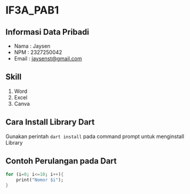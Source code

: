 # IF3A_PAB1

## Informasi Data Pribadi
- Nama      : Jaysen
- NPM       : 2327250042
- Email     : jaysenst@gmail.com

## Skill
1. Word
2. Excel
3. Canva

## Cara Install Library Dart
Gunakan perintah ``dart install`` pada command prompt untuk menginstall Library

## Contoh Perulangan pada Dart
```dart
for (i=0; i<=10; i++){
    print("Nomor $i");
}
